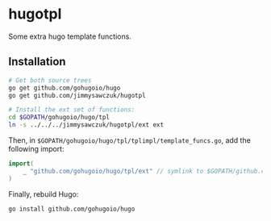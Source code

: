 # hugotpl

Some extra hugo template functions.

## Installation

```bash
# Get both source trees
go get github.com/gohugoio/hugo
go get github.com/jimmysawczuk/hugotpl

# Install the ext set of functions:
cd $GOPATH/gohugoio/hugo/tpl
ln -s ../../../jimmysawczuk/hugotpl/ext ext
```

Then, in `$GOPATH/gohugoio/hugo/tpl/tplimpl/template_funcs.go`, add the following import:

```go
import(
    _ "github.com/gohugoio/hugo/tpl/ext" // symlink to $GOPATH/github.com/jimmysawczuk/hugotpl/ext
)
```

Finally, rebuild Hugo:

```bash
go install github.com/gohugoio/hugo
```

